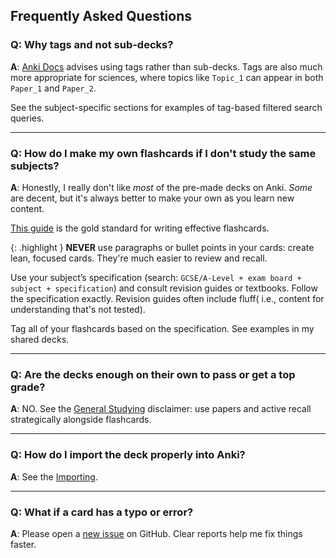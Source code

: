## Frequently Asked Questions

### Q: Why tags and not sub-decks?

**A**: [Anki Docs](https://docs.ankiweb.net/editing.html#using-tags) advises using tags rather than sub-decks. Tags are also much more appropriate for sciences, where topics like `Topic_1` can appear in both `Paper_1` and `Paper_2`.

See the subject-specific sections for examples of tag-based filtered search queries.

---

### Q: How do I make my own flashcards if I don't study the same subjects?

**A**: Honestly, I really don't like *most* of the pre-made decks on Anki. *Some* are decent, but it's always better to make your own as you learn new content.

[This guide](https://www.supermemo.com/en/blog/twenty-rules-of-formulating-knowledge) is the gold standard for writing effective flashcards.

{: .highlight }
**NEVER** use paragraphs or bullet points in your cards: create lean, focused cards. They're much easier to review and recall.

Use your subject’s specification (search: `GCSE/A-Level + exam board + subject + specification`) and consult revision guides or textbooks. Follow the specification exactly. Revision guides often include fluff( i.e., content for understanding that's not tested).

Tag all of your flashcards based on the specification. See examples in my shared decks.

---

### Q: Are the decks enough on their own to pass or get a top grade?

**A**: NO. See the [General Studying](https://oskarkerimbaev.github.io/OKAnkiDecks/guides/general-studying.html) disclaimer: use papers and active recall strategically alongside flashcards.

---

### Q: How do I import the deck properly into Anki?

**A**: See the [Importing](https://oskarkerimbaev.github.io/OKAnkiDecks/guides/importing.html).

---

### Q: What if a card has a typo or error?

**A**: Please open a [new issue](https://github.com/oskarkerimbaev/OKAnkiDecks/issues) on GitHub. Clear reports help me fix things faster.
